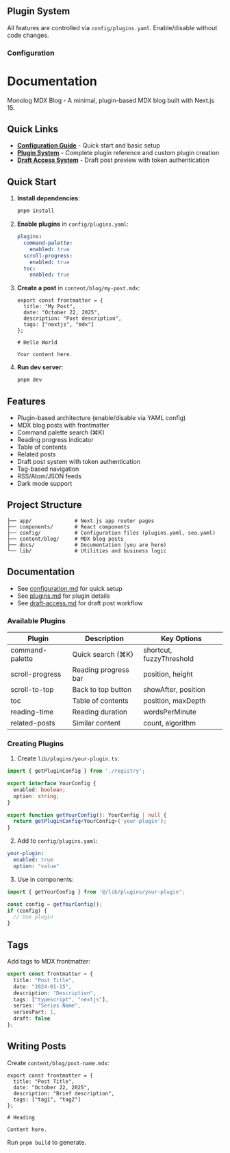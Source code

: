 ## Plugin System

All features are controlled via `config/plugins.yaml`. Enable/disable without code changes.

### Configuration

# Documentation

Monolog MDX Blog - A minimal, plugin-based MDX blog built with Next.js 15.

## Quick Links

- **[Configuration Guide](configuration.md)** - Quick start and basic setup
- **[Plugin System](plugins.md)** - Complete plugin reference and custom plugin creation
- **[Draft Access System](draft-access.md)** - Draft post preview with token authentication

## Quick Start

1. **Install dependencies**:
   ```bash
   pnpm install
   ```

2. **Enable plugins** in `config/plugins.yaml`:
   ```yaml
   plugins:
     command-palette:
       enabled: true
     scroll-progress:
       enabled: true
     toc:
       enabled: true
   ```

3. **Create a post** in `content/blog/my-post.mdx`:
   ```mdx
   export const frontmatter = {
     title: "My Post",
     date: "October 22, 2025",
     description: "Post description",
     tags: ["nextjs", "mdx"]
   };

   # Hello World

   Your content here.
   ```

4. **Run dev server**:
   ```bash
   pnpm dev
   ```

## Features

- Plugin-based architecture (enable/disable via YAML config)
- MDX blog posts with frontmatter
- Command palette search (⌘K)
- Reading progress indicator
- Table of contents
- Related posts
- Draft post system with token authentication
- Tag-based navigation
- RSS/Atom/JSON feeds
- Dark mode support

## Project Structure

```
├── app/              # Next.js app router pages
├── components/       # React components
├── config/           # Configuration files (plugins.yaml, seo.yaml)
├── content/blog/     # MDX blog posts
├── docs/             # Documentation (you are here)
└── lib/              # Utilities and business logic
```

## Documentation

- See [configuration.md](configuration.md) for quick setup
- See [plugins.md](plugins.md) for plugin details
- See [draft-access.md](draft-access.md) for draft post workflow

### Available Plugins

| Plugin | Description | Key Options |
|--------|-------------|-------------|
| command-palette | Quick search (⌘K) | shortcut, fuzzyThreshold |
| scroll-progress | Reading progress bar | position, height |
| scroll-to-top | Back to top button | showAfter, position |
| toc | Table of contents | position, maxDepth |
| reading-time | Reading duration | wordsPerMinute |
| related-posts | Similar content | count, algorithm |

### Creating Plugins

1. Create `lib/plugins/your-plugin.ts`:

```typescript
import { getPluginConfig } from './registry';

export interface YourConfig {
  enabled: boolean;
  option: string;
}

export function getYourConfig(): YourConfig | null {
  return getPluginConfig<YourConfig>('your-plugin');
}
```

2. Add to `config/plugins.yaml`:

```yaml
your-plugin:
  enabled: true
  option: "value"
```

3. Use in components:

```typescript
import { getYourConfig } from '@/lib/plugins/your-plugin';

const config = getYourConfig();
if (config) {
  // Use plugin
}
```

## Tags

Add tags to MDX frontmatter:

```typescript
export const frontmatter = {
  title: "Post Title",
  date: "2024-01-15",
  description: "Description",
  tags: ["typescript", "nextjs"],
  series: "Series Name",
  seriesPart: 1,
  draft: false
};
```

## Writing Posts

Create `content/blog/post-name.mdx`:

```mdx
export const frontmatter = {
  title: "Post Title",
  date: "October 22, 2025",
  description: "Brief description",
  tags: ["tag1", "tag2"]
};

# Heading

Content here.
```

Run `pnpm build` to generate.
